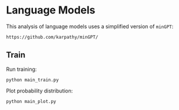 # Language Models
This analysis of language models uses a simplified version of `minGPT`:
```
https://github.com/karpathy/minGPT/
```

## Train
Run training:
```shell
python main_train.py
```

Plot probability distribution:
```shell
python main_plot.py
```